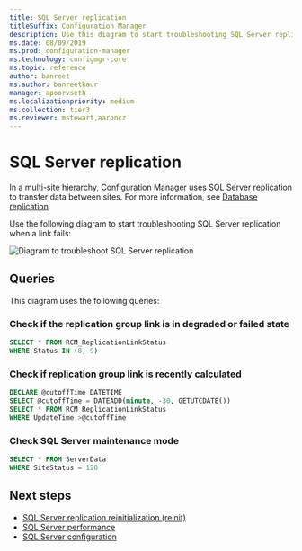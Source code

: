 ```yaml
---
title: SQL Server replication
titleSuffix: Configuration Manager
description: Use this diagram to start troubleshooting SQL Server replication between Configuration Manager sites
ms.date: 08/09/2019
ms.prod: configuration-manager
ms.technology: configmgr-core
ms.topic: reference
author: banreet
ms.author: banreetkaur
manager: apoorvseth
ms.localizationpriority: medium
ms.collection: tier3
ms.reviewer: mstewart,aaroncz 
---
```


# SQL Server replication

In a multi-site hierarchy, Configuration Manager uses SQL Server replication to transfer data between sites. For more information, see [Database replication](../../../plan-design/hierarchy/database-replication.md).

Use the following diagram to start troubleshooting SQL Server replication when a link fails:

![Diagram to troubleshoot SQL Server replication](media/sql-replication.svg)

## Queries

This diagram uses the following queries:

### Check if the replication group link is in degraded or failed state

```sql
SELECT * FROM RCM_ReplicationLinkStatus
WHERE Status IN (8, 9)
```

### Check if replication group link is recently calculated

```sql
DECLARE @cutoffTime DATETIME
SELECT @cutoffTime = DATEADD(minute, -30, GETUTCDATE())
SELECT * FROM RCM_ReplicationLinkStatus
WHERE UpdateTime >@cutoffTime
```

### Check SQL Server maintenance mode

```sql
SELECT * FROM ServerData
WHERE SiteStatus = 120
```

## Next steps

- [SQL Server replication reinitialization (reinit)](sql-replication-reinit.md)
- [SQL Server performance](sql-performance.md)
- [SQL Server configuration](sql-configuration.md)
